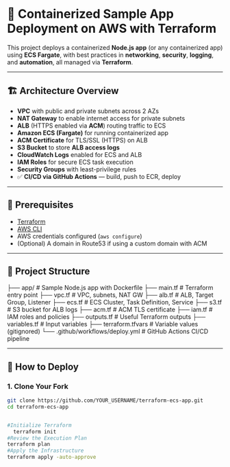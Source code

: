 # 🚀 Containerized Sample App Deployment on AWS with Terraform

This project deploys a containerized **Node.js app** (or any containerized app) using **ECS Fargate**, with best practices in **networking**, **security**, **logging**, and **automation**, all managed via **Terraform**.

---

## 🏗️ Architecture Overview

- **VPC** with public and private subnets across 2 AZs
- **NAT Gateway** to enable internet access for private subnets
- **ALB** (HTTPS enabled via **ACM**) routing traffic to ECS
- **Amazon ECS (Fargate)** for running containerized app
- **ACM Certificate** for TLS/SSL (HTTPS) on ALB
- **S3 Bucket** to store **ALB access logs**
- **CloudWatch Logs** enabled for ECS and ALB
- **IAM Roles** for secure ECS task execution
- **Security Groups** with least-privilege rules
- ✅ **CI/CD via GitHub Actions** — build, push to ECR, deploy

---

## 🧱 Prerequisites

- [Terraform](https://www.terraform.io/downloads)
- [AWS CLI](https://docs.aws.amazon.com/cli/latest/userguide/install-cliv2.html)
- AWS credentials configured (`aws configure`)
- (Optional) A domain in Route53 if using a custom domain with ACM

---

## 📁 Project Structure

├── app/ # Sample Node.js app with Dockerfile
├── main.tf # Terraform entry point
├── vpc.tf # VPC, subnets, NAT GW
├── alb.tf # ALB, Target Group, Listener
├── ecs.tf # ECS Cluster, Task Definition, Service
├── s3.tf # S3 bucket for ALB logs
├── acm.tf # ACM TLS certificate
├── iam.tf # IAM roles and policies
├── outputs.tf # Useful Terraform outputs
├── variables.tf # Input variables
├── terraform.tfvars # Variable values (gitignored)
└── .github/workflows/deploy.yml # GitHub Actions CI/CD pipeline


---

## 🚀 How to Deploy

### 1. Clone Your Fork

```bash
git clone https://github.com/YOUR_USERNAME/terraform-ecs-app.git
cd terraform-ecs-app


#Initialize Terraform
  terraform init
#Review the Execution Plan
terraform plan
#Apply the Infrastructure
terraform apply -auto-approve
